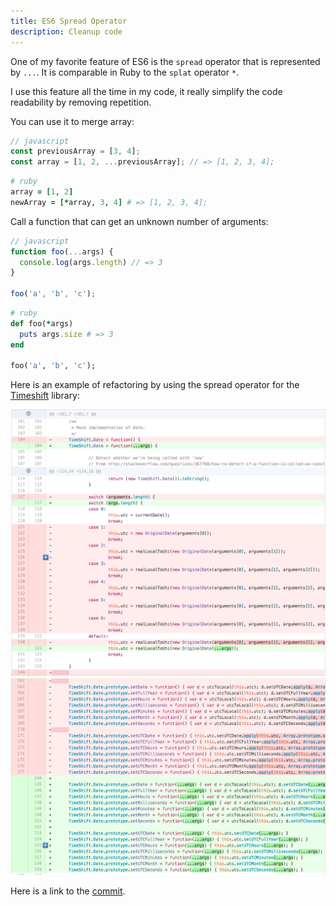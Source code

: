 ```yaml
---
title: ES6 Spread Operator
description: Cleanup code
---
```


One of my favorite feature of ES6 is the `spread` operator that is represented by `...`. It is comparable in Ruby to the `splat` operator `*`.

I use this feature all the time in my code, it really simplify the code readability by removing repetition.

You can use it to merge array:

```javascript
// javascript
const previousArray = [3, 4];
const array = [1, 2, ...previousArray]; // => [1, 2, 3, 4];
```
```ruby
# ruby
array = [1, 2]
newArray = [*array, 3, 4] # => [1, 2, 3, 4];
```

Call a function that can get an unknown number of arguments:

```javascript
// javascript
function foo(...args) {
  console.log(args.length) // => 3
}

foo('a', 'b', 'c');

```
```ruby
# ruby
def foo(*args)
  puts args.size # => 3
end

foo('a', 'b', 'c');
```

Here is an example of refactoring by using the spread operator for the [Timeshift](https://github.com/plaa/TimeShift-js) library:

![](/assets/images/posts/es6-spread-operator/example-1.png)
![](/assets/images/posts/es6-spread-operator/example-2.png)

Here is a link to the [commit](https://github.com/jrichardlai/TimeShift-js/commit/93add531d5cd7fe25d42c6b56df546227c8eb344).
